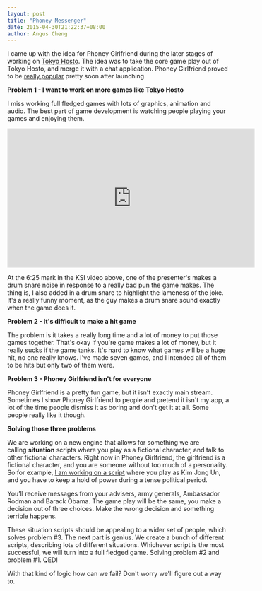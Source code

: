 ```yaml
---
layout: post
title: "Phoney Messenger"
date: 2015-04-30T21:22:37+08:00
author: Angus Cheng
---
```


I came up with the idea for Phoney Girlfriend during the later stages of working on <a href="http://ballerindustries.com/tokyo-hosto/">Tokyo Hosto</a>. The idea was to take the core game play out of Tokyo Hosto, and merge it with a chat application. Phoney Girlfriend proved to be <a href="http://ballerindustries.com/2014/06/phoney-girlfriend-is-profitable/">really popular</a> pretty soon after launching.

**Problem 1 - I want to work on more games like Tokyo Hosto**

I miss working full fledged games with lots of graphics, animation and audio. The best part of game development is watching people playing your games and enjoying them.

<iframe width="560" height="315" src="https://www.youtube.com/embed/TDJMc1ImyPI" frameborder="0" allowfullscreen></iframe>

At the 6:25 mark in the KSI video above, one of the presenter's makes a drum snare noise in response to a really bad pun the game makes. The thing is, I also added in a drum snare to highlight the lameness of the joke. It's a really funny moment, as the guy makes a drum snare sound exactly when the game does it.

<!--more-->

**Problem 2 - It's difficult to make a hit game**

The problem is it takes a really long time and a lot of money to put those games together. That's okay if you're game makes a lot of money, but it really sucks if the game tanks. It's hard to know what games will be a huge hit, no one really knows. I've made seven games, and I intended all of them to be hits but only two of them were.

**Problem 3 - Phoney Girlfriend isn't for everyone**

Phoney Girlfriend is a pretty fun game, but it isn't exactly main stream. Sometimes I show Phoney Girlfriend to people and pretend it isn't my app, a lot of the time people dismiss it as boring and don't get it at all. Some people really like it though.

**Solving those three problems**

We are working on a new engine that allows for something we are calling **situation** scripts where you play as a fictional character, and talk to other fictional characters. Right now in Phoney Girlfriend, the girlfriend is a fictional character, and you are someone without too much of a personality. So for example, <a href="https://docs.google.com/document/d/161SMIPTk0GePdBdA7lHpDLrXz5-oDq8K9eV8LsYwFQI/edit?usp=sharing">I am working on a script</a> where you play as Kim Jong Un, and you have to keep a hold of power during a tense political period.

You’ll receive messages from your advisers, army generals, Ambassador Rodman and Barack Obama. The game play will be the same, you make a decision out of three choices. Make the wrong decision and something terrible happens.

These situation scripts should be appealing to a wider set of people, which solves problem #3. The next part is genius. We create a bunch of different scripts, describing lots of different situations. Whichever script is the most successful, we will turn into a full fledged game. Solving problem #2 and problem #1. QED!

With that kind of logic how can we fail? Don't worry we'll figure out a way to.
